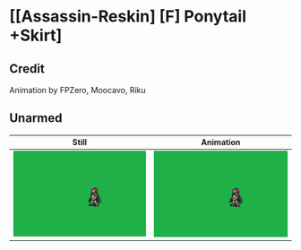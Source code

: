 # [\[Assassin-Reskin\] \[F\] Ponytail +Skirt]

## Credit

Animation by FPZero, Moocavo, Riku
	
## Unarmed

| Still | Animation |
| :---: | :-------: |
| ![Unarmed still](./Unarmed_000.png) | ![Unarmed animation](./Unarmed.gif) |
